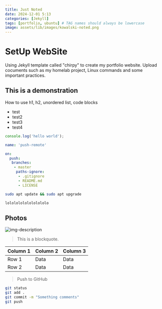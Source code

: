 ```yaml
---
title: Just Noted
date: 2024-12-01 5:13
categories: [Jekyll]
tags: [portfolio, ubuntu] # TAG names should always be lowercase
image: assets/lib/images/kowalski-noted.png
---
```


# SetUp WebSite

Using Jekyll template called "chirpy" to create my portfolio website. 
Upload cocuments such as my homelab project, Linux commands and some important practices.

## This is a demonstration

How to use h1, h2, unordered list, code blocks

* test
* test2
* test3
* test4

```javascript
console.log('hello world');
```

```yml
name: 'push-remote'

on: 
  push:
   branches:
    - master
     paths-ignore:
      - .gitignore
      - README.md
      - LICENSE
```

```bash
sudo apt update && sudo apt upgrade 
```
```powershell
lolololololololololo
```

## Photos

 ![img-description](assets/lib/images/IMG_2080.JPG)

> This is a blockquote.

| Column 1 | Column 2 | Column 3 |
|----------|----------|----------|
| Row 1    | Data     | Data     |
| Row 2    | Data     | Data     |


> Push to GitHub

```bash
git status
git add .
git commit -m "Something comments"
git push
```